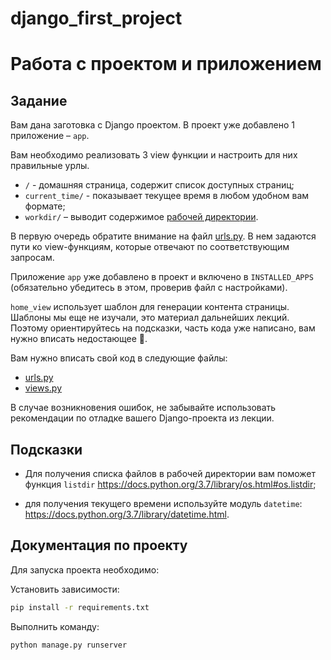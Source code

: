 # django_first_project
# Работа с проектом и приложением

## Задание

Вам дана заготовка с Django проектом. В проект уже добавлено 1 приложение – `app`.

Вам необходимо реализовать 3 view функции и настроить для них правильные урлы.

- `/` - домашняя страница, содержит список доступных страниц;
- `current_time/` - показывает текущее время в любом удобном вам формате;
- `workdir/` – выводит содержимое [рабочей директории](https://ru.wikipedia.org/wiki/%D0%A0%D0%B0%D0%B1%D0%BE%D1%87%D0%B8%D0%B9_%D0%BA%D0%B0%D1%82%D0%B0%D0%BB%D0%BE%D0%B3).

В первую очередь обратите внимание на файл [urls.py](./first_project/urls.py). В нем задаются пути ко view-функциям, которые отвечают по соответствующим запросам.

Приложение `app` уже добавлено в проект и включено в `INSTALLED_APPS` (обязательно убедитесь в этом, проверив файл с настройками).

`home_view` использует шаблон для генерации контента страницы. Шаблоны мы еще не изучали, это материал дальнейших лекций. Поэтому ориентируйтесь на подсказки, часть кода уже написано, вам нужно вписать недостающее 🙂.

Вам нужно вписать свой код в следующие файлы:

- [urls.py](./first_project/urls.py)
- [views.py](./app/views.py)

В случае возникновения ошибок, не забывайте использовать рекомендации по отладке вашего Django-проекта из лекции.

## Подсказки

- Для получения списка файлов в рабочей директории вам поможет функция `listdir` https://docs.python.org/3.7/library/os.html#os.listdir;

- для получения текущего времени используйте модуль `datetime`: https://docs.python.org/3.7/library/datetime.html.

## Документация по проекту

Для запуска проекта необходимо:

Установить зависимости:

```bash
pip install -r requirements.txt
```

Выполнить команду:

```bash
python manage.py runserver
```